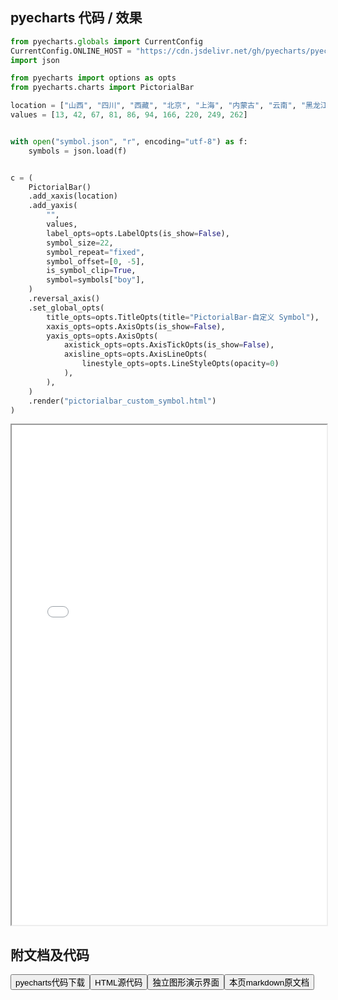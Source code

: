 
## pyecharts 代码 / 效果

```python
from pyecharts.globals import CurrentConfig
CurrentConfig.ONLINE_HOST = "https://cdn.jsdelivr.net/gh/pyecharts/pyecharts-assets@latest/assets/"
import json

from pyecharts import options as opts
from pyecharts.charts import PictorialBar

location = ["山西", "四川", "西藏", "北京", "上海", "内蒙古", "云南", "黑龙江", "广东", "福建"]
values = [13, 42, 67, 81, 86, 94, 166, 220, 249, 262]


with open("symbol.json", "r", encoding="utf-8") as f:
    symbols = json.load(f)


c = (
    PictorialBar()
    .add_xaxis(location)
    .add_yaxis(
        "",
        values,
        label_opts=opts.LabelOpts(is_show=False),
        symbol_size=22,
        symbol_repeat="fixed",
        symbol_offset=[0, -5],
        is_symbol_clip=True,
        symbol=symbols["boy"],
    )
    .reversal_axis()
    .set_global_opts(
        title_opts=opts.TitleOpts(title="PictorialBar-自定义 Symbol"),
        xaxis_opts=opts.AxisOpts(is_show=False),
        yaxis_opts=opts.AxisOpts(
            axistick_opts=opts.AxisTickOpts(is_show=False),
            axisline_opts=opts.AxisLineOpts(
                linestyle_opts=opts.LineStyleOpts(opacity=0)
            ),
        ),
    )
    .render("pictorialbar_custom_symbol.html")
)

```

<iframe width="100%" height="800px" src="/pyecharts/PictorialBar/pictorialbar_custom_symbol.html"></iframe>

## 附文档及代码

<a href="https://cdn.jsdelivr.net/gh/wfy-belief/python/docs/pyecharts/PictorialBar/pictorialbar_custom_symbol.py"><button class="mybutton">pyecharts代码下载</button></a><a href="https://cdn.jsdelivr.net/gh/wfy-belief/python/docs/pyecharts/PictorialBar/pictorialbar_custom_symbol.html"><button class="mybutton">HTML源代码</button></a><a href="https://python.wfyblog.cn/pyecharts/PictorialBar/pictorialbar_custom_symbol.html"><button class="mybutton">独立图形演示界面</button></a><a href="https://cdn.jsdelivr.net/gh/wfy-belief/python/docs/pyecharts/PictorialBar/pictorialbar_custom_symbol.md"><button class="mybutton">本页markdown原文档</button></a>